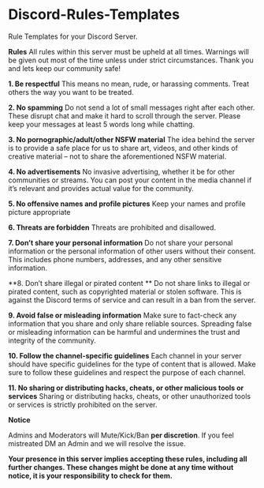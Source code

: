# Discord-Rules-Templates
Rule Templates for your Discord Server. 

**__Rules__**
All rules within this server must be upheld at all times. Warnings will be given out most of the time unless under strict circumstances. Thank you and lets keep our community safe!

**1. Be respectful**
This means no mean, rude, or harassing comments. Treat others the way you want to be treated.

**2. No spamming**
Do not send a lot of small messages right after each other. These disrupt chat and make it hard to scroll through the server. Please keep your messages at least 5 words long while chatting.

**3. No pornographic/adult/other NSFW material**
The idea behind the server is to provide a safe place for us to share art, videos, and other kinds of creative material – not to share the aforementioned NSFW material.

**4. No advertisements**
No invasive advertising, whether it be for other communities or streams. You can post your content in the media channel if it’s relevant and provides actual value for the community.

**5. No offensive names and profile pictures**
Keep your names and profile picture appropriate 

**6. Threats are forbidden**
Threats are prohibited and disallowed.

**7. Don’t share your personal information**
Do not share your personal information or the personal information of other users without their consent. This includes phone numbers, addresses, and any other sensitive information.

**8. Don’t share illegal or pirated content **
Do not share links to illegal or pirated content, such as copyrighted material or stolen software. This is against the Discord terms of service and can result in a ban from the server.

**9. Avoid false or misleading information**
Make sure to fact-check any information that you share and only share reliable sources. Spreading false or misleading information can be harmful and undermines the trust and integrity of the community.

**10. Follow the channel-specific guidelines**
Each channel in your server should have specific guidelines for the type of content that is allowed. Make sure to follow these guidelines and respect the purpose of each channel.

**11. No sharing or distributing hacks, cheats, or other malicious tools or services**
Sharing or distributing hacks, cheats, or other unauthorized tools or services is strictly prohibited on the server.

__**Notice**__

Admins and Moderators will Mute/Kick/Ban **per discretion**. If you feel mistreated DM an Admin and we will resolve the issue.

**Your presence in this server implies accepting these rules, including all further changes. These changes might be done at any time without notice, it is your responsibility to check for them.**

